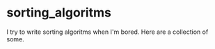 # sorting_algoritms
I try to write sorting algoritms when I'm bored.
Here are a collection of some.

